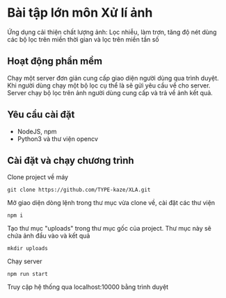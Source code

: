 # Bài tập lớn môn Xử lí ảnh
Ứng dụng cải thiện chất lượng ảnh: Lọc nhiễu, làm trơn, tăng độ nét dùng các bộ lọc trên miền thời gian và lọc trên miền tần số

## Hoạt động phần mềm
Chạy một server đơn giản cung cấp giao diện người dùng qua trình duyệt. Khi người dùng chạy một bộ lọc cụ thể là sẽ gửi
yêu cầu về cho server. Server chạy bộ lọc trên ảnh người dùng cung cấp và trả về ảnh kết quả.

## Yêu cầu cài đặt
- NodeJS, npm
- Python3 và thư viện opencv

## Cài đặt và chạy chương trình
Clone project về máy

```
git clone https://github.com/TYPE-kaze/XLA.git
```

Mở giao diện dòng lệnh trong thư mục vừa clone về, cài đặt các thư viện

```
npm i 
```
Tạo thư mục "uploads" trong thư mục gốc của project. Thư mục này sẽ chứa ảnh đầu vào và kết quả
```
mkdir uploads
```
Chạy server

```
npm run start
```

Truy cập hệ thống qua localhost:10000 bằng trình duyệt